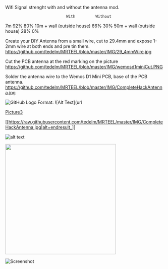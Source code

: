 
Wifi Signal strenght with and without the antenna mod.


                               With			Without
7m                              92%			80%
10m + wall (outside house)	66%			30%
50m + wall (outside house)	28%			0%


Create your DIY Antenna from a small wire, cut to 29.4mm and expose 1-2mm wire at both ends and pre tin them.
https://github.com/tedelm/MRTEEL/blob/master/IMG/29_4mmWire.jpg

Cut the PCB antenna at the red marking on the picture
https://github.com/tedelm/MRTEEL/blob/master/IMG/wemosd1miniCut.PNG

Solder the antenna wire to the Wemos D1 Mini PCB, base of the PCB antenna.
<img>https://github.com/tedelm/MRTEEL/blob/master/IMG/CompleteHackAntenna.jpg</img>

![GitHub Logo](https://raw.githubusercontent.com/tedelm/MRTEEL/master/IMG/CompleteHackAntenna.jpg)
Format: ![Alt Text](url

[Picture3](https://raw.githubusercontent.com/tedelm/MRTEEL/master/IMG/CompleteHackAntenna.jpg)

[[https://raw.githubusercontent.com/tedelm/MRTEEL/master/IMG/CompleteHackAntenna.jpg|alt=endresult_]]

![alt text](https://raw.githubusercontent.com/tedelm/MRTEEL/master/IMG/CompleteHackAntenna.jpg)

<img src="https://raw.githubusercontent.com/tedelm/MRTEEL/master/IMG/CompleteHackAntenna.jpg" width="350"/>


![Screenshot](https://raw.githubusercontent.com/tedelm/MRTEEL/master/IMG/CompleteHackAntenna.jpg)



